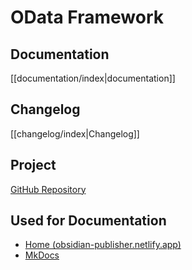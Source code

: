 # OData Framework

## Documentation

[[documentation/index|documentation]]

## Changelog

[[changelog/index|Changelog]]

## Project

[GitHub Repository](https://github.com/miggi92/odata-fw)

## Used for Documentation

- [Home (obsidian-publisher.netlify.app)](https://obsidian-publisher.netlify.app/)
- [MkDocs](https://www.mkdocs.org/)